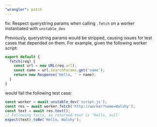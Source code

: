 ```yaml
---
"wrangler": patch
---
```


fix: Respect querystring params when calling `.fetch` on a worker instantiated with `unstable_dev`

Previously, querystring params would be stripped, causing issues for test cases that depended on them. For example, given the following worker script:
```js
export default {
  fetch(req) {
    const url = new URL(req.url);
    const name = url.searchParams.get('name');
    return new Response('Hello, ' + name);
  }
}
```

would fail the following test case:
```js
const worker = await unstable_dev('script.js');
const res = await worker.fetch('http://worker?name=Walshy');
const text = await res.text();
// Following fails, as returned text is 'Hello, null'
expect(text).toBe('Hello, Walshy');
```
